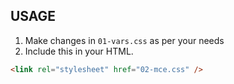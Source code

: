 ## USAGE 

1. Make changes in `01-vars.css` as per your needs
2. Include this in your HTML.
```html
<link rel="stylesheet" href="02-mce.css" />
```